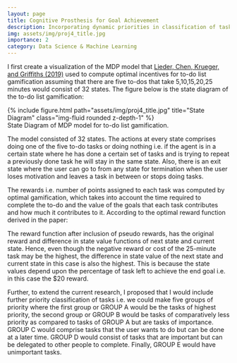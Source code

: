```yaml
---
layout: page
title: Cognitive Prosthesis for Goal Achievement
description: Incorporating dynamic priorities in classification of tasks to optimize current model.
img: assets/img/proj4_title.jpg
importance: 2
category: Data Science & Machine Learning
---
```


I first create a visualization of the MDP model that <a href="https://www.researchgate.net/publication/318958840_Cognitive_Prostheses_for_Goal_Achievement">Lieder, Chen, Krueger, and Griffiths (2019)</a> used to compute optimal incentives for to-do list gamification assuming that there are five to-dos that take 5,10,15,20,25 minutes would consist of 32 states. The figure below is the state diagram of the to-do list gamification:

<div class="row">
    <div class="col-sm mt-3 mt-md-0">
        {% include figure.html path="assets/img/proj4_title.jpg" title="State Diagram" class="img-fluid rounded z-depth-1" %}
    </div>
</div>
<div class="caption">
    State Diagram of MDP model for to-do list gamification.
</div>

The model consisted of 32 states. The actions at every state comprises doing one of the five to-do tasks or doing nothing i.e. if the agent is in a certain state where he has done a certain set of tasks and is trying to repeat a previously done task he will stay in the same state. Also, there is an exit state where the user can go to from any state for termination when the user loses motivation and leaves a task in between or stops doing tasks.

The rewards i.e. number of points assigned to each task was computed by optimal gamification, which takes into account the time required to complete the to-do and the value of the goals that each task contributes and how much it contributes to it. According to the optimal reward function derived in the paper:

The reward function after inclusion of pseudo rewards, has the original reward and difference in state value functions of next state and current state. Hence, even though the negative reward or cost of the 25-minute task may be the highest, the difference in state value of the next state and current state in this case is also the highest. This is because the state values depend upon the percentage of task left to achieve the end goal i.e. in this case the $20 reward. 

Further, to extend the current research, I proposed that I would include further priority classification of tasks i.e. we could make five groups of priority where the first group or GROUP A would be the tasks of highest priority, the second group or GROUP B would be tasks of comparatively less priority as compared to tasks of GROUP A but are tasks of importance. GROUP C would comprise tasks that the user wants to do but can be done at a later time. GROUP D would consist of tasks that are important but can be delegated to other people to complete. Finally, GROUP E would have unimportant tasks. 